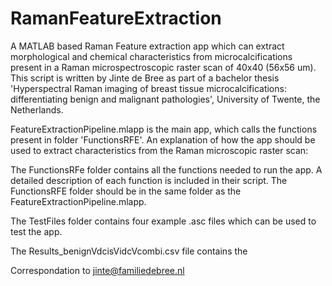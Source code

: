 # RamanFeatureExtraction
A MATLAB based Raman Feature extraction app which can extract morphological and chemical characteristics from microcalcifications present in a Raman microspectroscopic raster scan of 40x40 (56x56 um). This script is written by Jinte de Bree as part of a bachelor thesis 'Hyperspectral Raman imaging of breast tissue microcalcifications: differentiating benign and malignant pathologies', University of Twente, the Netherlands.

FeatureExtractionPipeline.mlapp is the main app, which calls the functions present in folder 'FunctionsRFE'. An explanation of how the app should be used to extract characteristics from the Raman microscopic raster scan:


The FunctionsRFe folder contains all the functions needed to run the app. A detailed description of each function is included in their script. The FunctionsRFE folder should be in the same folder as the FeatureExtractionPipeline.mlapp.

The TestFiles folder contains four example .asc files which can be used to test the app.

The Results_benignVdcisVidcVcombi.csv file contains the 

Correspondation to jinte@familiedebree.nl
